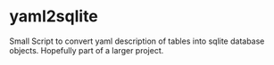 yaml2sqlite
===========

Small Script to convert yaml description of tables into sqlite database objects. Hopefully part of a larger project.